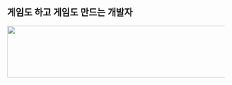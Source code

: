 ## 게임도 하고 게임도 만드는 개발자

<!--
**desffh/desffh** is a ✨ _special_ ✨ repository because its `README.md` (this file) appears on your GitHub profile.

Here are some ideas to get you started:

- 🔭 I’m currently working on ...
- 🌱 I’m currently learning ...
- 👯 I’m looking to collaborate on ...
- 🤔 I’m looking for help with ...
- 💬 Ask me about ...
- 📫 How to reach me: ...
- 😄 Pronouns: ...
- ⚡ Fun fact: ...
-->
<a href="https://www.gitanimals.org/en_US?utm_medium=image&utm_source=desffh&utm_content=line">
  <img
    src="https://render.gitanimals.org/lines/desffh"
    width="600"
    height="120"
  />
</a>
  
